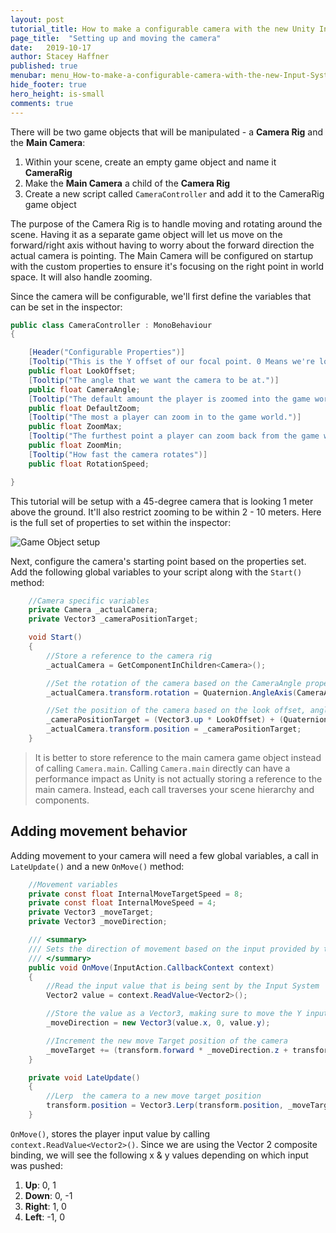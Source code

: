 ```yaml
---
layout: post
tutorial_title: How to make a configurable camera with the new Unity Input System
page_title:  "Setting up and moving the camera"
date:   2019-10-17
author: Stacey Haffner
published: true
menubar: menu_How-to-make-a-configurable-camera-with-the-new-Input-System
hide_footer: true
hero_height: is-small
comments: true
---
```


There will be two game objects that will be manipulated - a **Camera Rig** and the **Main Camera**:

1. Within your scene, create an empty game object and name it **CameraRig**
2. Make the **Main Camera** a child of the **Camera Rig**
3. Create a new script called `CameraController` and add it to the CameraRig game object

The purpose of the Camera Rig is to handle moving and rotating around the scene. Having it as a separate game object will let us move on the forward/right axis without having to worry about the forward direction the actual camera is pointing. The Main Camera will be configured on startup with the custom properties to ensure it's focusing on the right point in world space. It will also handle zooming.

Since the camera will be configurable, we'll first define the variables that can be set in the inspector: 

```csharp
public class CameraController : MonoBehaviour
{

    [Header("Configurable Properties")]
    [Tooltip("This is the Y offset of our focal point. 0 Means we're looking at the ground.")]
    public float LookOffset;
    [Tooltip("The angle that we want the camera to be at.")]
    public float CameraAngle;
    [Tooltip("The default amount the player is zoomed into the game world.")]
    public float DefaultZoom;
    [Tooltip("The most a player can zoom in to the game world.")]
    public float ZoomMax;
    [Tooltip("The furthest point a player can zoom back from the game world.")]
    public float ZoomMin;
    [Tooltip("How fast the camera rotates")]
    public float RotationSpeed;

}
```

This tutorial will be setup with a 45-degree camera that is looking 1 meter above the ground. It'll also restrict zooming to be within 2 - 10 meters. Here is the full set of properties to set within the inspector:

![Game Object setup]({{page.dir}}/images/pt-3-1-gameObject_Ssetup.jpg)

Next, configure the camera's starting point based on the properties set. Add the following global variables to your script along with the `Start()` method:

```csharp
    //Camera specific variables
    private Camera _actualCamera;
    private Vector3 _cameraPositionTarget;

    void Start()
    {
        //Store a reference to the camera rig
        _actualCamera = GetComponentInChildren<Camera>();

        //Set the rotation of the camera based on the CameraAngle property
        _actualCamera.transform.rotation = Quaternion.AngleAxis(CameraAngle, Vector3.right);

        //Set the position of the camera based on the look offset, angle and default zoom properties. This will make sure we're focusing on the right focal point.
        _cameraPositionTarget = (Vector3.up * LookOffset) + (Quaternion.AngleAxis(CameraAngle, Vector3.right) * Vector3.back) * DefaultZoom;
        _actualCamera.transform.position = _cameraPositionTarget;
    }
```
> It is better to store reference to the main camera game object instead of calling `Camera.main`. Calling `Camera.main` directly can have a performance impact as Unity is not actually storing a reference to the main camera. Instead, each call traverses your scene hierarchy and components.

## Adding movement behavior
Adding movement to your camera will need a few global variables, a call in `LateUpdate()` and a new `OnMove()` method:

```csharp
    //Movement variables
    private const float InternalMoveTargetSpeed = 8;
    private const float InternalMoveSpeed = 4;
    private Vector3 _moveTarget;
    private Vector3 _moveDirection;

    /// <summary>
    /// Sets the direction of movement based on the input provided by the player
    /// </summary>
    public void OnMove(InputAction.CallbackContext context)
    {
        //Read the input value that is being sent by the Input System
        Vector2 value = context.ReadValue<Vector2>();

        //Store the value as a Vector3, making sure to move the Y input on the Z axis.
        _moveDirection = new Vector3(value.x, 0, value.y);

        //Increment the new move Target position of the camera
        _moveTarget += (transform.forward * _moveDirection.z + transform.right * _moveDirection.x) * Time.fixedDeltaTime * InternalMoveTargetSpeed;
    }

    private void LateUpdate()
    {
        //Lerp  the camera to a new move target position
        transform.position = Vector3.Lerp(transform.position, _moveTarget, Time.deltaTime * InternalMoveSpeed);
    }

```
`OnMove()`, stores the player input value by calling `context.ReadValue<Vector2>()`. Since we are using the Vector 2 composite binding, we will see the following x & y values depending on which input was pushed:

1.	**Up**: 0, 1
2.	**Down**: 0, -1
3.	**Right**: 1, 0
4.	**Left**: -1, 0
